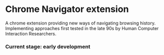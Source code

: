 # Chrome Navigator extension

A chrome extension providing new ways of navigating browsing history. Implementing approaches first tested in the late
90s by Human Computer Interaction Researchers.

### Current stage: early development